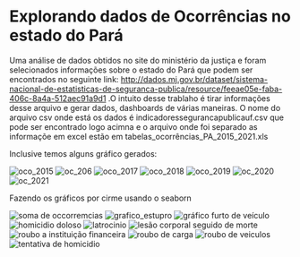 # Explorando dados de Ocorrências no estado do Pará
Uma análise de dados obtidos no site do ministério da justiça e foram selecionados informações sobre o estado do Pará que podem ser encontrados no seguinte link: 
http://dados.mj.gov.br/dataset/sistema-nacional-de-estatisticas-de-seguranca-publica/resource/feeae05e-faba-406c-8a4a-512aec91a9d1
.O intuito desse trablaho é tirar informações desse arquivo e gerar dados, dashboards de várias maneiras.
O nome do arquivo csv onde está os dados é indicadoressegurancapublicauf.csv que pode ser encontrado logo acimna e o arquivo onde foi separado as informaçõe em excel estão em tabelas_ocorrências_PA_2015_2021.xls

Inclusive temos alguns gráfico gerados:


![oco_2015](https://user-images.githubusercontent.com/39843884/142686671-b7a0ea28-612e-49c8-ac50-fd98540fdafb.png)
![oc_206](https://user-images.githubusercontent.com/39843884/142686808-896fe673-80ce-4861-b0a6-616a2ee44b46.png)
![oco_2017](https://user-images.githubusercontent.com/39843884/142686891-eda70d95-1120-4c98-aff4-81139f5b0890.png)
![oco_2018](https://user-images.githubusercontent.com/39843884/142686955-066dd4a2-09ea-4155-a6d6-d2b81105bac7.png)
![oco_2019](https://user-images.githubusercontent.com/39843884/142687003-0c9b603e-6460-4276-bc07-48caabc5a917.png)
![oc_2020](https://user-images.githubusercontent.com/39843884/142687035-d768d944-e9a9-4525-9de0-c7906fea62a2.png)
![oc_2021](https://user-images.githubusercontent.com/39843884/142687168-46906012-0906-4c2a-8351-9e0b1490ebd4.png)


Fazendo os gráficos por cirme usando o seaborn

![soma de occorremcias](https://user-images.githubusercontent.com/39843884/142779409-c8061b16-c7c7-4836-a027-8cade0aadf81.png)
![grafico_estupro](https://user-images.githubusercontent.com/39843884/143257384-5b5b581e-ed2e-48e7-a8c7-b2322f0fe47a.png)
![gráfico furto de veículo](https://user-images.githubusercontent.com/39843884/143257423-98c24e52-7216-4d99-89c1-e0902e1d2354.png)
![homicidio doloso](https://user-images.githubusercontent.com/39843884/143257450-21288d22-202b-4d3d-964e-755ba62438d3.png)
![latrocinio](https://user-images.githubusercontent.com/39843884/143257484-6738927e-00c3-408c-9cea-2412a004b2f0.png)
![lesão corporal seguido de morte](https://user-images.githubusercontent.com/39843884/143257544-051cefc8-2407-46ea-947c-05c880fcb523.png)
![roubo a instituição financeira](https://user-images.githubusercontent.com/39843884/143257576-fdb554d6-0c3d-480e-bd2a-2cd0ea82bdc3.png)
![roubo de carga](https://user-images.githubusercontent.com/39843884/143257616-e594284f-e586-475a-9e9d-feb4b0eedb40.png)
![roubo de veiculos](https://user-images.githubusercontent.com/39843884/143257659-bb2c5923-e220-4612-95ec-1ee75d9b2b2b.png)
![tentativa de homicidio](https://user-images.githubusercontent.com/39843884/143257706-edeb4756-b8a5-49e2-9786-79a276d6fed3.png)






















